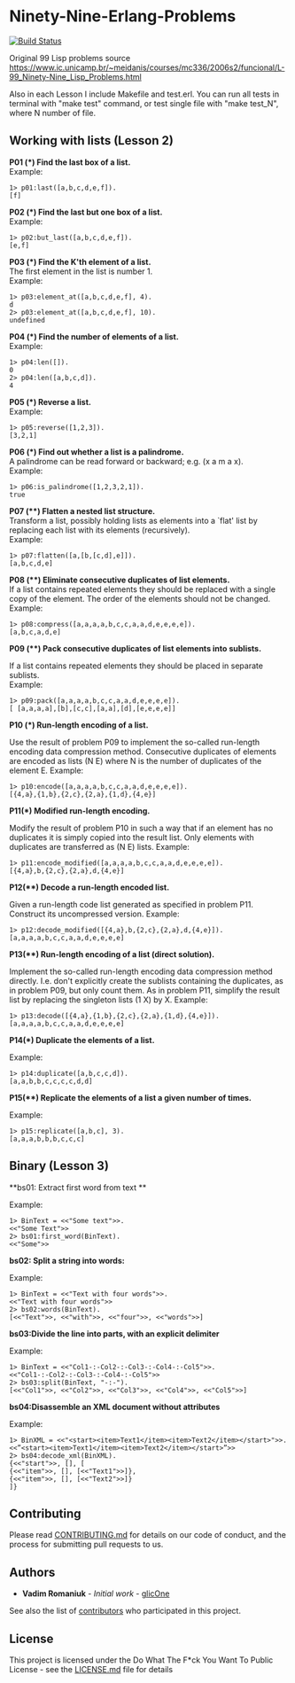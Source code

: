 # Ninety-Nine-Erlang-Problems

[![Build Status](https://semaphoreci.com/api/v1/romaniukvadim/ninety-nine-erlang-problems/branches/master/badge.svg)](https://semaphoreci.com/romaniukvadim/ninety-nine-erlang-problems)

Original 99 Lisp problems source
https://www.ic.unicamp.br/~meidanis/courses/mc336/2006s2/funcional/L-99_Ninety-Nine_Lisp_Problems.html


Also in each Lesson I include Makefile and test.erl. You can run all tests in terminal with "make test" command, or test single file with "make test_N", where N number of file. 

Working with lists (Lesson 2)
-------------
**P01 (*) Find the last box of a list.**  
Example:

    1> p01:last([a,b,c,d,e,f]).
    [f]

**P02 (*) Find the last but one box of a list.**  
Example:

    1> p02:but_last([a,b,c,d,e,f]).
    [e,f]

**P03 (*) Find the K'th element of a list.**  
The first element in the list is number 1.  
Example:

    1> p03:element_at([a,b,c,d,e,f], 4).
    d
    2> p03:element_at([a,b,c,d,e,f], 10).
    undefined

**P04 (*) Find the number of elements of a list.**  
Example:

    1> p04:len([]).
    0
    2> p04:len([a,b,c,d]).
    4

**P05 (*) Reverse a list.**  
Example:

    1> p05:reverse([1,2,3]).
    [3,2,1]

**P06 (*) Find out whether a list is a palindrome.**  
A palindrome can be read forward or backward; e.g. (x a m a x).  
Example:

    1> p06:is_palindrome([1,2,3,2,1]).
    true

**P07 (\*\*) Flatten a nested list structure.**  
Transform a list, possibly holding lists as elements into a `flat' list by replacing each list with its elements (recursively).  
Example:

    1> p07:flatten([a,[b,[c,d],e]]).
    [a,b,c,d,e]

**P08 (\*\*) Eliminate consecutive duplicates of list elements.**  
If a list contains repeated elements they should be replaced with a single copy of the element. The order of the elements should not be changed.  
Example:

    1> p08:compress([a,a,a,a,b,c,c,a,a,d,e,e,e,e]).
    [a,b,c,a,d,e]

**P09 (\*\*) Pack consecutive duplicates of list elements into sublists.**

If a list contains repeated elements they should be placed in separate sublists.  
Example:

    1> p09:pack([a,a,a,a,b,c,c,a,a,d,e,e,e,e]).
    [ [a,a,a,a],[b],[c,c],[a,a],[d],[e,e,e,e]]

**P10 (\*) Run-length encoding of a list.**

Use the result of problem P09 to implement the so-called run-length encoding data compression method.
Consecutive duplicates of elements are encoded as lists (N E) where N is the number of duplicates of the element E.
Example:

    1> p10:encode([a,a,a,a,b,c,c,a,a,d,e,e,e,e]).
    [{4,a},{1,b},{2,c},{2,a},{1,d},{4,e}]

**P11(\*) Modified run-length encoding.**

Modify the result of problem P10 in such a way that if an element has no duplicates it is simply copied into the result list. Only elements with duplicates are transferred as (N E) lists.
Example:

    1> p11:encode_modified([a,a,a,a,b,c,c,a,a,d,e,e,e,e]).
    [{4,a},b,{2,c},{2,a},d,{4,e}]
    
**P12(\*\*) Decode a run-length encoded list.**

Given a run-length code list generated as specified in problem P11. Construct its uncompressed version.
Example:

    1> p12:decode_modified([{4,a},b,{2,c},{2,a},d,{4,e}]).
    [a,a,a,a,b,c,c,a,a,d,e,e,e,e]
    
**P13(\*\*) Run-length encoding of a list (direct solution).**

Implement the so-called run-length encoding data compression method directly.
I.e. don't explicitly create the sublists containing the duplicates, as in problem P09, but only count them.
As in problem P11, simplify the result list by replacing the singleton lists (1 X) by X.
Example:

    1> p13:decode([{4,a},{1,b},{2,c},{2,a},{1,d},{4,e}]).
    [a,a,a,a,b,c,c,a,a,d,e,e,e,e]

**P14(\*) Duplicate the elements of a list.**

Example:

    1> p14:duplicate([a,b,c,c,d]).
    [a,a,b,b,c,c,c,c,d,d]

**P15(\*\*) Replicate the elements of a list a given number of times.**

Example:

    1> p15:replicate([a,b,c], 3).
    [a,a,a,b,b,b,c,c,c]

Binary (Lesson 3)
-------------

**bs01: Extract first word from text **

Example:

    1> BinText = <<"Some text">>.
    <<"Some Text">>
    2> bs01:first_word(BinText).
    <<"Some">>

**bs02: Split a string into words:**

Example:

    1> BinText = <<"Text with four words">>.
    <<"Text with four words">>
    2> bs02:words(BinText).
    [<<"Text">>, <<"with">>, <<"four">>, <<"words">>]

**bs03:Divide the line into parts, with an explicit delimiter**

Example:

    1> BinText = <<"Col1-:-Col2-:-Col3-:-Col4-:-Col5">>.
    <<"Col1-:-Col2-:-Col3-:-Col4-:-Col5">>
    2> bs03:split(BinText, "-:-").
    [<<"Col1">>, <<"Col2">>, <<"Col3">>, <<"Col4">>, <<"Col5">>]
    
**bs04:Disassemble an XML document without attributes**

Example:

    1> BinXML = <<"<start><item>Text1</item><item>Text2</item></start>">>.
    <<”<start><item>Text1</item><item>Text2</item></start>”>>
    2> bs04:decode_xml(BinXML).
    {<<"start">>, [], [
    {<<"item">>, [], [<<"Text1">>]},
    {<<"item">>, [], [<<"Text2">>]}
    ]}
    
    
## Contributing

Please read [CONTRIBUTING.md](CONTRIBUTING.md) for details on our code of conduct, and the process for submitting pull requests to us.

## Authors

* **Vadim Romaniuk** - *Initial work* - [glicOne](https://github.com/RomaniukVadim)

See also the list of [contributors](https://github.com/RomaniukVadim/Ninety-Nine-Erlang-Problems/contributors) who participated in this project.

## License

This project is licensed under the Do What The F*ck You Want To Public License - see the [LICENSE.md](LICENSE.md) file for details


